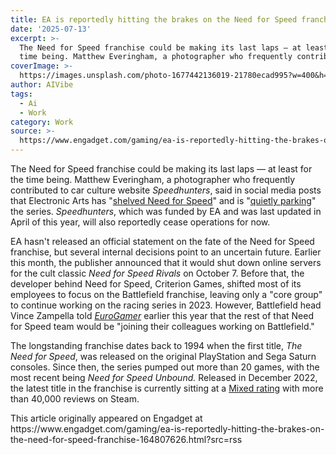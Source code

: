 ```yaml
---
title: EA is reportedly hitting the brakes on the Need for Speed franchise
date: '2025-07-13'
excerpt: >-
  The Need for Speed franchise could be making its last laps — at least for the
  time being. Matthew Everingham, a photographer who frequently contribute...
coverImage: >-
  https://images.unsplash.com/photo-1677442136019-21780ecad995?w=400&h=200&fit=crop&auto=format
author: AIVibe
tags:
  - Ai
  - Work
category: Work
source: >-
  https://www.engadget.com/gaming/ea-is-reportedly-hitting-the-brakes-on-the-need-for-speed-franchise-164807626.html?src=rss
---
```

<p>The Need for Speed franchise could be making its last laps — at least for the time being. Matthew Everingham, a photographer who frequently contributed to car culture website <em>Speedhunters</em>, said in social media posts that Electronic Arts has "<a data-i13n="elm:context_link;elmt:doNotAffiliate;cpos:1;pos:1" class="no-affiliate-link" href="https://www.instagram.com/p/DL8zRnrTSwl/">shelved Need for Speed</a>" and is "<a data-i13n="elm:context_link;elmt:doNotAffiliate;cpos:2;pos:1" class="no-affiliate-link" href="https://www.facebook.com/mattheweveringhamphotography/">quietly parking</a>" the series. <em>Speedhunters</em>, which was funded by EA and was last updated in April of this year, will also reportedly cease operations for now.</p>
<p>EA hasn't released an official statement on the fate of the Need for Speed franchise, but several internal decisions point to an uncertain future. Earlier this month, the publisher announced that it would shut down online servers for the cult classic <em>Need for Speed Rivals</em> on October 7. Before that, the developer behind Need for Speed, Criterion Games, shifted most of its employees to focus on the Battlefield franchise, leaving only a "core group" to continue working on the racing series in 2023. However, Battlefield head Vince Zampella told <a data-i13n="elm:context_link;elmt:doNotAffiliate;cpos:3;pos:1" class="no-affiliate-link" href="https://www.eurogamer.net/need-for-speed-will-return-ea-pledges-but-team-all-in-on-battlefield-for-now"><em>EuroGamer</em></a> earlier this year that the rest of that Need for Speed team would be "joining their colleagues working on Battlefield."</p>
<span id="end-legacy-contents"></span><p>The longstanding franchise dates back to 1994 when the first title, <em>The Need for Speed</em>, was released on the original PlayStation and Sega Saturn consoles. Since then, the series pumped out more than 20 games, with the most recent being <em>Need for Speed Unbound. </em>Released in December 2022, the latest title in the franchise is currently sitting at a <a data-i13n="elm:context_link;elmt:doNotAffiliate;cpos:4;pos:1" class="no-affiliate-link" href="https://store.steampowered.com/app/1846380/Need_for_Speed_Unbound/">Mixed rating</a> with more than 40,000 reviews on Steam.</p>This article originally appeared on Engadget at https://www.engadget.com/gaming/ea-is-reportedly-hitting-the-brakes-on-the-need-for-speed-franchise-164807626.html?src=rss

